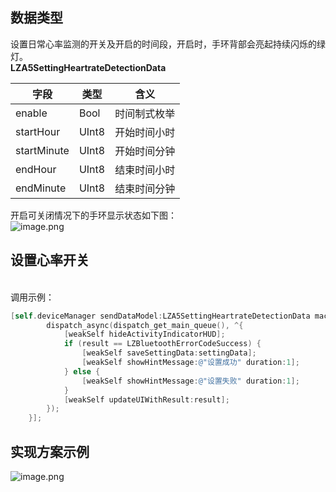 <a name="Fdu08"></a>
## 数据类型
设置日常心率监测的开关及开启的时间段，开启时，手环背部会亮起持续闪烁的绿灯。<br />**LZA5SettingHeartrateDetectionData**

| 字段 | 类型 | 含义 |
| --- | --- | --- |
| enable | Bool | 时间制式枚举 |
| startHour | UInt8 | 开始时间小时 |
| startMinute | UInt8 | 开始时间分钟 |
| endHour | UInt8 |  结束时间小时 |
| endMinute | UInt8 | 结束时间分钟 |

开启可关闭情况下的手环显示状态如下图：<br />![image.png](https://cdn.nlark.com/yuque/0/2021/png/265997/1616670939743-55cd2898-31aa-4131-ac2c-a0a9fa8763eb.png#align=left&display=inline&height=338&margin=%5Bobject%20Object%5D&name=image.png&originHeight=338&originWidth=866&size=308277&status=done&style=none&width=866) 
<a name="NCJAa"></a>
## 设置心率开关

<br />调用示例：
```objectivec
[self.deviceManager sendDataModel:LZA5SettingHeartrateDetectionData macString:self.device.mac completion:^(LZBluetoothErrorCode result, id resp) {
        dispatch_async(dispatch_get_main_queue(), ^{
            [weakSelf hideActivityIndicatorHUD];
            if (result == LZBluetoothErrorCodeSuccess) {
                [weakSelf saveSettingData:settingData];
                [weakSelf showHintMessage:@"设置成功" duration:1];
            } else {
                [weakSelf showHintMessage:@"设置失败" duration:1];
            }
            [weakSelf updateUIWithResult:result];
        });
    }];
```


<a name="oa0mX"></a>
## 实现方案示例
![image.png](https://cdn.nlark.com/yuque/0/2021/png/265997/1616671050917-b4927f36-66ef-495a-9b48-81b1209cb024.png#align=left&display=inline&height=284&margin=%5Bobject%20Object%5D&name=image.png&originHeight=284&originWidth=866&size=13076&status=done&style=none&width=866)<br />



